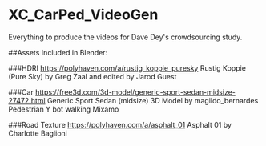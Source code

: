 # XC_CarPed_VideoGen
Everything to produce the videos for Dave Dey's crowdsourcing study.

##Assets Included in Blender:

###HDRI
https://polyhaven.com/a/rustig_koppie_puresky Rustig Koppie (Pure Sky) by Greg Zaal and edited by Jarod Guest

###Car
https://free3d.com/3d-model/generic-sport-sedan-midsize-27472.html Generic Sport Sedan (midsize) 3D Model by magildo_bernardes
Pedestrian
Y bot walking Mixamo

###Road Texture
https://polyhaven.com/a/asphalt_01 Asphalt 01 by Charlotte Baglioni